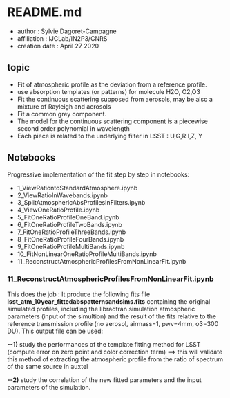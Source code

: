 # README.md

- author : Sylvie Dagoret-Campagne
- affiliation : IJCLab/IN2P3/CNRS
- creation date : April 27 2020

## topic
- Fit of atmospheric profile as the deviation from a reference profile.
- use absorption templates (or patterns) for molecule H2O, O2,O3
- Fit the continuous scattering supposed from aerosols, may be also a mixture of Rayleigh and aerosols
- Fit a common grey component.
- The model for the continuous scattering component is a piecewise second order polynomial in wavelength
- Each piece is related to the underlying filter in LSST : U,G,R I,Z, Y

## Notebooks

Progressive implementation of the fit step by step in notebooks:
		
- 1_ViewRationtoStandardAtmosphere.ipynb	
- 2_ViewRatioInWavebands.ipynb				
- 3_SplitAtmosphericAbsProfilesInFilters.ipynb
- 4_ViewOneRatioProfile.ipynb
- 5_FitOneRatioProfileOneBand.ipynb
- 6_FitOneRatioProfileTwoBands.ipynb
- 7_FitOneRatioProfileThreeBands.ipynb
- 8_FitOneRatioProfileFourBands.ipynb
- 9_FitOneRatioProfileMultiBands.ipynb
- 10_FitNonLinearOneRatioProfileMultiBands.ipynb
- 11_ReconstructAtmosphericProfilesFromNonLinearFit.ipynb

### 11_ReconstructAtmosphericProfilesFromNonLinearFit.ipynb
This does the job : It produce the following fits file
**lsst_atm_10year_fittedabspatternsandsims.fits** containing the original simulated profiles, including the libradtran simulation atmospheric parameters (input of the simultion) and the result of the fits relative to the reference transmission profile (no aerosol, airmass=1, pwv=4mm, o3=300 DU).
This output file can be used:

**--1)** study the performances of the template fitting method for LSST (compute error on zero point and color correction term) ==> this will validate this method of extracting the atmospheric profile from the ratio of spectrum of the same source in auxtel

**--2)** study the correlation of the new fitted parameters and the input parameters of the simulation.





  